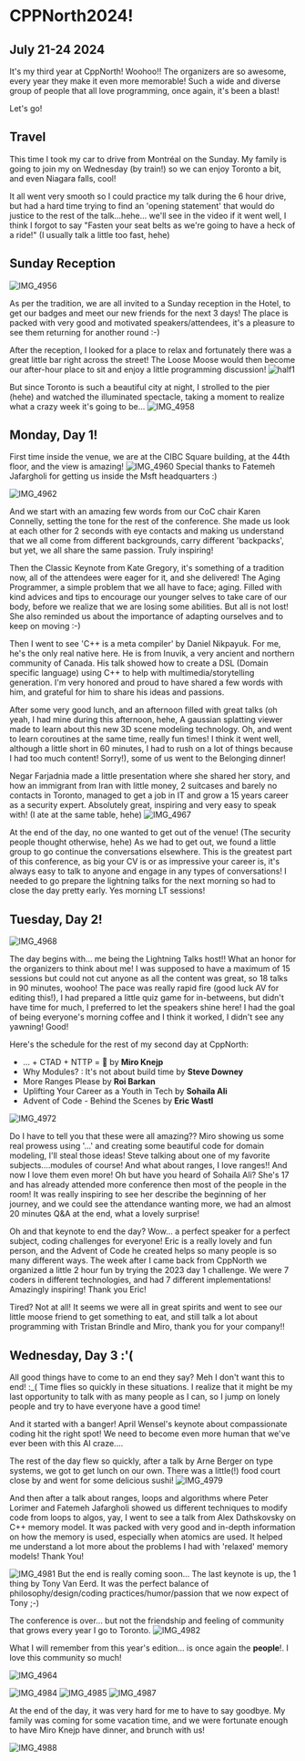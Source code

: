 # **CPPNorth2024!**

## July 21-24 2024

It's my third year at CppNorth! Woohoo!! 
The organizers are so awesome, every year they make it even more memorable! Such a wide and diverse group of people that all love programming, once again, it's been a blast!

Let's go!

## Travel

This time I took my car to drive from Montréal on the Sunday. My family is going to join my on Wednesday (by train!) so we can enjoy Toronto a bit, and even Niagara falls, cool!

It all went very smooth so I could practice my talk during the 6 hour drive, but had a hard time trying to find an 'opening statement' that would do justice to the rest of the talk...hehe... 
we'll see in the video if it went well, I think I forgot to say "Fasten your seat belts as we're going to have a heck of a ride!" (I usually talk a little too fast, hehe)

## Sunday Reception

![IMG_4956](https://github.com/user-attachments/assets/4b2eee1d-dcb0-4c22-8b3e-493c8a3fb797)

As per the tradition, we are all invited to a Sunday reception in the Hotel, to get our badges and meet our new friends for the next 3 days! The place is packed with very good and motivated speakers/attendees, it's a pleasure to see them returning for another round :-)

After the reception, I looked for a place to relax and fortunately there was a great little bar right across the street! The Loose Moose would then become our after-hour place to sit and enjoy a little programming discussion!
![half1](https://github.com/user-attachments/assets/5da6fbcb-e01d-4c59-9f68-2bf252a4d0d6)


But since Toronto is such a beautiful city at night, I strolled to the pier (hehe) and watched the illuminated spectacle, taking a moment to realize what a crazy week it's going to be...
![IMG_4958](https://github.com/user-attachments/assets/3ea5bef0-42ff-4687-8d14-58f898a3f952)


## Monday, Day 1!

First time inside the venue, we are at the CIBC Square building, at the 44th floor, and the view is amazing!
![IMG_4960](https://github.com/user-attachments/assets/9efc5e3d-3867-4420-ba78-98ec6873a2f2)
Special thanks to Fatemeh Jafargholi for getting us inside the Msft headquarters :)


![IMG_4962](https://github.com/user-attachments/assets/fc79d516-21ec-48b0-8aad-66758d18ffeb)

And we start with an amazing few words from our CoC chair Karen Connelly, setting the tone for the rest of the conference. She made us look at each other for 2 seconds with eye contacts and making us understand that we all come from different backgrounds, carry different 'backpacks', but yet, we all share the same passion. Truly inspiring!

Then the Classic Keynote from Kate Gregory, it's something of a tradition now, all of the attendees were eager for it, and she delivered! The Aging Programmer, a simple problem that we all have to face; aging. Filled with kind advices and tips to encourage our younger selves to take care of our body, before we realize that we are losing some abilities. But all is not lost! She also reminded us about the importance of adapting ourselves and to keep on moving :-)

Then I went to see 'C++ is a meta compiler' by Daniel Nikpayuk. For me, he's the only real native here. He is from Inuvik, a very ancient and northern community of Canada. His talk showed how to create a DSL (Domain specific language) using C++ to help with multimedia/storytelling generation. I'm very honored and proud to have shared a few words with him, and grateful for him to share his ideas and passions.

After some very good lunch, and an afternoon filled with great talks (oh yeah, I had mine during this afternoon, hehe, A gaussian splatting viewer made to learn about this new 3D scene modeling technology. 
Oh, and went to learn coroutines at the same time, really fun times! I think it went well, although a little short in 60 minutes, I had to rush on a lot of things because I had too much content! Sorry!), some of us went to the Belonging dinner! 

Negar Farjadnia made a little presentation where she shared her story, and how an immigrant from Iran with little money, 2 suitcases and barely no contacts in Toronto, managed to get a job in IT and grow a 15 years career as a security expert. Absolutely great, inspiring and very easy to speak with! (I ate at the same table, hehe)
![IMG_4967](https://github.com/user-attachments/assets/0fd1a2a0-f61a-4231-810a-4382b89943a8)


At the end of the day, no one wanted to get out of the venue! (The security people thought otherwise, hehe) As we had to get out, we found a little group to go continue the conversations elsewhere. 
This is the greatest part of this conference, as big your CV is or as impressive your career is, it's always easy to talk to anyone and engage in any types of conversations! I needed to go prepare the lightning talks for the next morning so had to close the day pretty early. Yes morning LT sessions!

## Tuesday, Day 2!
![IMG_4968](https://github.com/user-attachments/assets/c9005783-67af-45af-bd2f-fa9b4939121f)

The day begins with... me being the Lightning Talks host!! What an honor for the organizers to think about me! I was supposed to have a maximum of 15 sessions but could not cut anyone as all the content was great, so 18 talks in 90 minutes, woohoo! The pace was really rapid fire (good luck AV for editing this!), I had prepared a little quiz game for in-betweens, but didn't have time for much, I preferred to let the speakers shine here! I had the goal of being everyone's morning coffee and I think it worked, I didn't see any yawning! Good!

Here's the schedule for the rest of my second day at CppNorth:
 - ... + CTAD + NTTP = 🤩 by **Miro Knejp**
 - Why Modules? : It's not about build time by **Steve Downey**
 - More Ranges Please by **Roi Barkan**
 - Uplifting Your Career as a Youth in Tech by **Sohaila Ali**
 - Advent of Code - Behind the Scenes by **Eric Wastl**

![IMG_4972](https://github.com/user-attachments/assets/d9a9edc8-7974-4f0b-9376-32dfbee30817)

Do I have to tell you that these were all amazing?? Miro showing us some real prowess using '...' and creating some beautiful code for domain modeling, I'll steal those ideas! Steve talking about one of my favorite subjects....modules of course! And what about ranges, I love ranges!! And now I love them even more! Oh but have you heard of Sohaila Ali? She's 17 and has already attended more conference then most of the people in the room! It was really inspiring to see her describe the beginning of her journey, and we could see the attendance wanting more, we had an almost 20 minutes Q&A at the end, what a lovely surprise!

Oh and that keynote to end the day? Wow... a perfect speaker for a perfect subject, coding challenges for everyone! Eric is a really lovely and fun person, and the Advent of Code he created helps so many people is so many different ways. The week after I came back from CppNorth we organized a little 2 hour fun by trying the 2023 day 1 challenge. We were 7 coders in different technologies, and had 7 different implementations! Amazingly inspiring! Thank you Eric!

Tired? Not at all! It seems we were all in great spirits and went to see our little moose friend to get something to eat, and still talk a lot about programming with Tristan Brindle and Miro, thank you for your company!!

## Wednesday, Day 3 :'(

All good things have to come to an end they say? Meh I don't want this to end! :_( Time flies so quickly in these situations.
I realize that it might be my last opportunity to talk with as many people as I can, so I jump on lonely people and try to have everyone have a good time!

And it started with a banger! April Wensel's keynote about compassionate coding hit the right spot! We need to become even more human that we've ever been with this AI craze....

The rest of the day flew so quickly, after a talk by Arne Berger on type systems, we got to get lunch on our own. There was a little(!) food court close by and went for some delicious sushi!
![IMG_4979](https://github.com/user-attachments/assets/0d424a00-93ae-44e8-a426-d1e9e28a8ae1)

And then after a talk about ranges, loops and algorithms where Peter Lorimer and Fatemeh Jafargholi showed us different techniques to modify code from loops to algos, yay, I went to see a talk from Alex Dathskovsky on C++ memory model. It was packed with very good and in-depth information on how the memory is used, especially  when atomics are used. It helped me understand a lot more about the problems I had with 'relaxed' memory models! Thank You!

![IMG_4981](https://github.com/user-attachments/assets/d9a2102a-c2fd-459a-82f1-e95fbb51ebe1)
But the end is really coming soon... The last keynote is up, the 1 thing by Tony Van Eerd. It was the perfect balance of philosophy/design/coding practices/humor/passion that we now expect of Tony ;-)

The conference is over... but not the friendship and feeling of community that grows every year I go to Toronto.
![IMG_4982](https://github.com/user-attachments/assets/c51fd9ae-e26c-41de-8b75-53b99b0e42fc)

What I will remember from this year's edition... is once again the **people**!. I love this community so much! 

![IMG_4964](https://github.com/user-attachments/assets/3226fb3a-085b-48a2-93c5-c74f9f188006)

![IMG_4984](https://github.com/user-attachments/assets/5e01c2f5-bd11-4755-96f1-705933bd90be)
![IMG_4985](https://github.com/user-attachments/assets/d8474c40-9648-4226-bc15-45bb7aea34e9)
![IMG_4987](https://github.com/user-attachments/assets/f3746964-7d77-47c7-bc3b-03174f3cf70a)

At the end of the day, it was very hard for me to have to say goodbye. 
My family was coming for some vacation time, and we were fortunate enough to have Miro Knejp have dinner, and brunch with us!

![IMG_4988](https://github.com/user-attachments/assets/69e99606-83c6-468f-906e-a040320e7559)



